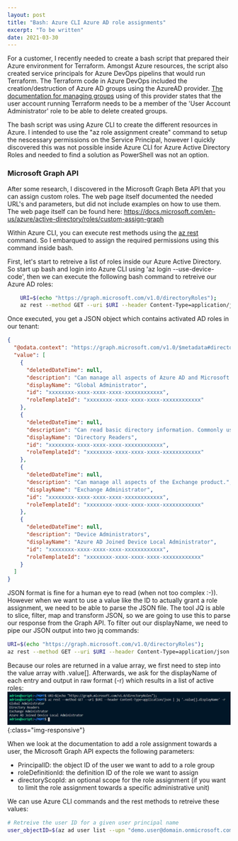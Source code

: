 ```yaml
---
layout: post
title: "Bash: Azure CLI Azure AD role assignments"
excerpt: "To be written"
date: 2021-03-30
---
```




For a customer, I recently needed to create a bash script that prepared their Azure environment for Terraform. Amongst Azure resources, the script also created service principals for Azure DevOps pipelins that would run Terraform. The Terraform code in Azure DevOps included the creation/destruction of Azure AD groups using the AzureAD provider. [The documentation for managing groups](https://registry.terraform.io/providers/hashicorp/azuread/latest/docs/resources/group) using of this provider states that the user account running Terraform needs to be a member of the 'User Account Administrator' role to be able to delete created groups. 

The bash script was using Azure CLI to create the different resources in Azure. I intended to use the "az role assignment create" command to setup the nescessary permissions on the Service Principal, however I quickly discovered this was not possible inside Azure CLI for Azure Active Directory Roles and needed to find a solution as PowerShell was not an option.

### Microsoft Graph API
After some research, I discovered in the Microsoft Graph Beta API that you can assign custom roles. The web page itself documented the needed URL's and parameters, but did not include examples on how to use them. The web page itself can be found here: https://docs.microsoft.com/en-us/azure/active-directory/roles/custom-assign-graph

Within Azure CLI, you can execute rest methods using the [az rest](https://docs.microsoft.com/en-us/cli/azure/reference-index?view=azure-cli-latest#az_rest) command. So I embarqued to assign the required permissions using this command inside bash.

First, let's start to retreive a list of roles inside our Azure Active Directory. So start up bash and login into Azure CLI using 'az login --use-device-code', then we can execute the following bash command to retreive our Azure AD roles:

```bash
    URI=$(echo "https://graph.microsoft.com/v1.0/directoryRoles");
    az rest --method GET --uri $URI --header Content-Type=application/json 
```

Once executed, you get a JSON object which contains activated AD roles in our tenant:
```json
{
  "@odata.context": "https://graph.microsoft.com/v1.0/$metadata#directoryRoles",
  "value": [
    {
      "deletedDateTime": null,
      "description": "Can manage all aspects of Azure AD and Microsoft services that use Azure AD identities.",
      "displayName": "Global Administrator",
      "id": "xxxxxxxx-xxxx-xxxx-xxxx-xxxxxxxxxxxx",
      "roleTemplateId": "xxxxxxxx-xxxx-xxxx-xxxx-xxxxxxxxxxxx"
    },
    {
      "deletedDateTime": null,
      "description": "Can read basic directory information. Commonly used to grant directory read access to applications and guests.",
      "displayName": "Directory Readers",
      "id": "xxxxxxxx-xxxx-xxxx-xxxx-xxxxxxxxxxxx",
      "roleTemplateId": "xxxxxxxx-xxxx-xxxx-xxxx-xxxxxxxxxxxx"
    },
    {
      "deletedDateTime": null,
      "description": "Can manage all aspects of the Exchange product.",
      "displayName": "Exchange Administrator",
      "id": "xxxxxxxx-xxxx-xxxx-xxxx-xxxxxxxxxxxx",
      "roleTemplateId": "xxxxxxxx-xxxx-xxxx-xxxx-xxxxxxxxxxxx"
    },
    {
      "deletedDateTime": null,
      "description": "Device Administrators",
      "displayName": "Azure AD Joined Device Local Administrator",
      "id": "xxxxxxxx-xxxx-xxxx-xxxx-xxxxxxxxxxxx",
      "roleTemplateId": "xxxxxxxx-xxxx-xxxx-xxxx-xxxxxxxxxxxx"
    }
  ]
}
```
JSON format is fine for a human eye to read (when not too complex :-)). However when we want to use a value like the ID to actually grant a role assignment, we need to be able to parse the JSON file. The tool JQ is able to  slice, filter, map and transform JSON, so we are going to use this to parse our response from the Graph API. To filter out our displayName, we need to pipe our JSON output into two jq commands:



```bash
URI=$(echo "https://graph.microsoft.com/v1.0/directoryRoles");
az rest --method GET --uri $URI --header Content-Type=application/json | jq '.value[].displayName' -r
```

Because our roles are returned in a value array, we first need to step into the value array with .value[]. Afterwards, we ask for the displayName of each entry and output in raw format (-r) which results in a list of active roles:
![Create Certificate](/assets/posts/20210331-03/GetRoles.PNG){:class="img-responsive"}

When we look at the documentation to add a role assignment towards a user, the Microsoft Graph API expects the following parameters:
* PrincipalID: the object ID of the user we want to add to a role group
* roleDefinitionId: the definition ID of the role we want to assign
* directoryScopId: an optional scope for the role assignment (if you want to limit the role assignment towards a specific administrative unit)

We can use Azure CLI commands and the rest methods to retreive these values:
```bash
# Retreive the user ID for a given user principal name
user_objectID=$(az ad user list --upn "demo.user@domain.onmicrosoft.com" --query [].objectId -o tsv)




```


